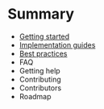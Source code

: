 # Summary

* [Getting started](README.md)
* [Implementation guides](chapter1.md)
* [Best practices](best-practices.md)
* FAQ
* Getting help
* Contributing
* Contributors
* Roadmap

